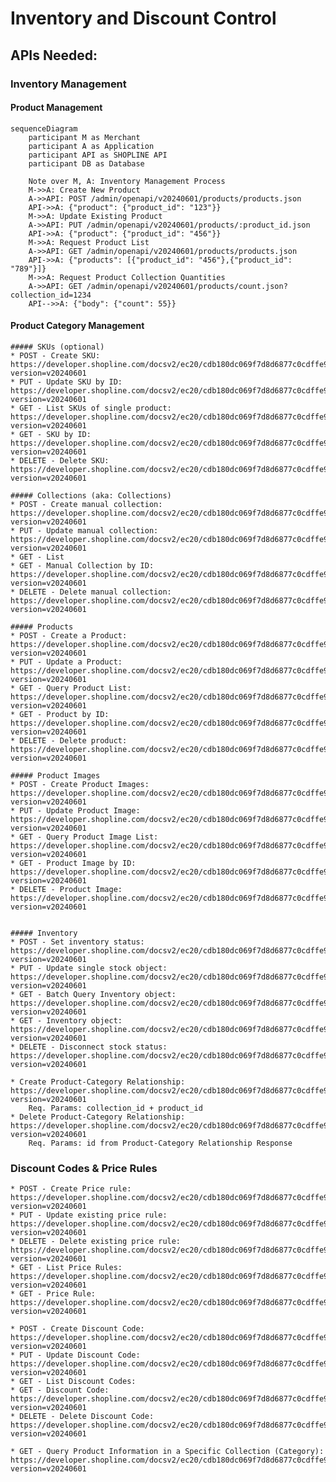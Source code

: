 # Inventory and Discount Control

## APIs Needed:

### Inventory Management

#### Product Management
```mermaid
sequenceDiagram
    participant M as Merchant
    participant A as Application
    participant API as SHOPLINE API
    participant DB as Database

    Note over M, A: Inventory Management Process
    M->>A: Create New Product
    A->>API: POST /admin/openapi/v20240601/products/products.json
    API->>A: {"product": {"product_id": "123"}}
    M->>A: Update Existing Product
    A->>API: PUT /admin/openapi/v20240601/products/:product_id.json
    API->>A: {"product": {"product_id": "456"}}
    M->>A: Request Product List
    A->>API: GET /admin/openapi/v20240601/products/products.json
    API->>A: {"products": [{"product_id": "456"},{"product_id": "789"}]}
    M->>A: Request Product Collection Quantities
    A->>API: GET /admin/openapi/v20240601/products/count.json?collection_id=1234
    API-->>A: {"body": {"count": 55}}
```

#### Product Category Management
	##### SKUs (optional)
	* POST - Create SKU: https://developer.shopline.com/docsv2/ec20/cdb180dc069f7d8d6877c0cdffe96f73/zYmEnSCX?version=v20240601
	* PUT - Update SKU by ID: https://developer.shopline.com/docsv2/ec20/cdb180dc069f7d8d6877c0cdffe96f73/0oMgmhd1?version=v20240601
	* GET - List SKUs of single product: https://developer.shopline.com/docsv2/ec20/cdb180dc069f7d8d6877c0cdffe96f73/gH8FLtIV?version=v20240601
	* GET - SKU by ID: https://developer.shopline.com/docsv2/ec20/cdb180dc069f7d8d6877c0cdffe96f73/GKoQk4QN?version=v20240601
	* DELETE - Delete SKU: https://developer.shopline.com/docsv2/ec20/cdb180dc069f7d8d6877c0cdffe96f73/PMRZxmYD?version=v20240601
	
	##### Collections (aka: Collections)
	* POST - Create manual collection: https://developer.shopline.com/docsv2/ec20/cdb180dc069f7d8d6877c0cdffe96f73/o3srMVaz?version=v20240601
	* PUT - Update manual collection: https://developer.shopline.com/docsv2/ec20/cdb180dc069f7d8d6877c0cdffe96f73/w2ko4TRJ?version=v20240601
	* GET - List
	* GET - Manual Collection by ID: https://developer.shopline.com/docsv2/ec20/cdb180dc069f7d8d6877c0cdffe96f73/CIRhlpPI?version=v20240601
	* DELETE - Delete manual collection: https://developer.shopline.com/docsv2/ec20/cdb180dc069f7d8d6877c0cdffe96f73/VyWnMCXu?version=v20240601

	##### Products
	* POST - Create a Product: https://developer.shopline.com/docsv2/ec20/cdb180dc069f7d8d6877c0cdffe96f73/7EBTln5x?version=v20240601
	* PUT - Update a Product: https://developer.shopline.com/docsv2/ec20/cdb180dc069f7d8d6877c0cdffe96f73/MGsGAKml?version=v20240601
	* GET - Query Product List: https://developer.shopline.com/docsv2/ec20/cdb180dc069f7d8d6877c0cdffe96f73/P0FAlOwy?version=v20240601
	* GET - Product by ID: https://developer.shopline.com/docsv2/ec20/cdb180dc069f7d8d6877c0cdffe96f73/GiOQ66py?version=v20240601
	* DELETE - Delete product: https://developer.shopline.com/docsv2/ec20/cdb180dc069f7d8d6877c0cdffe96f73/fz5jcTPd?version=v20240601

	##### Product Images
	* POST - Create Product Images: https://developer.shopline.com/docsv2/ec20/cdb180dc069f7d8d6877c0cdffe96f73/qiYfBJq2?version=v20240601
	* PUT - Update Product Image: https://developer.shopline.com/docsv2/ec20/cdb180dc069f7d8d6877c0cdffe96f73/xa5jJ8Da?version=v20240601
	* GET - Query Product Image List: https://developer.shopline.com/docsv2/ec20/cdb180dc069f7d8d6877c0cdffe96f73/II0p453B?version=v20240601
	* GET - Product Image by ID: https://developer.shopline.com/docsv2/ec20/cdb180dc069f7d8d6877c0cdffe96f73/gOmDm8hS?version=v20240601
	* DELETE - Product Image: https://developer.shopline.com/docsv2/ec20/cdb180dc069f7d8d6877c0cdffe96f73/MbgQbxC7?version=v20240601
	

	##### Inventory
	* POST - Set inventory status: https://developer.shopline.com/docsv2/ec20/cdb180dc069f7d8d6877c0cdffe96f73/SSpgCuDk?version=v20240601
	* PUT - Update single stock object: https://developer.shopline.com/docsv2/ec20/cdb180dc069f7d8d6877c0cdffe96f73/vQtxgfbm?version=v20240601
	* GET - Batch Query Inventory object: https://developer.shopline.com/docsv2/ec20/cdb180dc069f7d8d6877c0cdffe96f73/GnjCMmxU?version=v20240601
	* GET - Inventory object: https://developer.shopline.com/docsv2/ec20/cdb180dc069f7d8d6877c0cdffe96f73/GRztkC2L?version=v20240601
	* DELETE - Disconnect stock status: https://developer.shopline.com/docsv2/ec20/cdb180dc069f7d8d6877c0cdffe96f73/sPa02Hzo?version=v20240601

	* Create Product-Category Relationship: https://developer.shopline.com/docsv2/ec20/cdb180dc069f7d8d6877c0cdffe96f73/Tvz7cBoA?version=v20240601
		Req. Params: collection_id + product_id
	* Delete Product-Category Relationship: https://developer.shopline.com/docsv2/ec20/cdb180dc069f7d8d6877c0cdffe96f73/d5scryTc?version=v20240601
		Req. Params: id from Product-Category Relationship Response

### Discount Codes & Price Rules
	* POST - Create Price rule: https://developer.shopline.com/docsv2/ec20/cdb180dc069f7d8d6877c0cdffe96f73/ocBhdsBT?version=v20240601
	* PUT - Update existing price rule: https://developer.shopline.com/docsv2/ec20/cdb180dc069f7d8d6877c0cdffe96f73/tYV0JEO6?version=v20240601
	* DELETE - Delete existing price rule: https://developer.shopline.com/docsv2/ec20/cdb180dc069f7d8d6877c0cdffe96f73/qRsmYCe5?version=v20240601
	* GET - List Price Rules: https://developer.shopline.com/docsv2/ec20/cdb180dc069f7d8d6877c0cdffe96f73/kQAPSSVD?version=v20240601
	* GET - Price Rule: https://developer.shopline.com/docsv2/ec20/cdb180dc069f7d8d6877c0cdffe96f73/EGNINDJR?version=v20240601

	* POST - Create Discount Code: https://developer.shopline.com/docsv2/ec20/cdb180dc069f7d8d6877c0cdffe96f73/NZxEIBPL?version=v20240601
	* PUT - Update Discount Code: https://developer.shopline.com/docsv2/ec20/cdb180dc069f7d8d6877c0cdffe96f73/sutz8VNv?version=v20240601
	* GET - List Discount Codes: 
	* GET - Discount Code:  https://developer.shopline.com/docsv2/ec20/cdb180dc069f7d8d6877c0cdffe96f73/IjYM4W3l?version=v20240601
	* DELETE - Delete Discount Code:  https://developer.shopline.com/docsv2/ec20/cdb180dc069f7d8d6877c0cdffe96f73/pqlkNkS9?version=v20240601

	* GET - Query Product Information in a Specific Collection (Category): https://developer.shopline.com/docsv2/ec20/cdb180dc069f7d8d6877c0cdffe96f73/6nf1FLgi?version=v20240601
